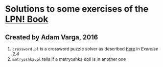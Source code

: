 # Solutions to some exercises of the [LPN! Book](http://www.learnprolognow.org/lpnpage.php?pageid=top)
## Created by Adam Varga, 2016

1. `crossword.pl` is a crossword puzzle solver as described [here](http://www.learnprolognow.org/lpnpage.php?pagetype=html&pageid=lpn-htmlse7)
in *Exercise 2.4*
2. `matryoshka.pl` tells if a matryoshka doll is in another one